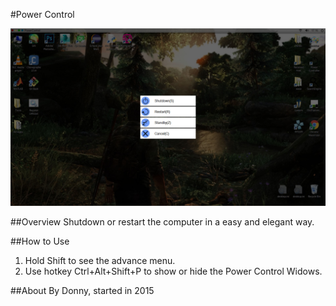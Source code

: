 #Power Control

![Poster](/docs/Poster.jpg "Power Control")

##Overview
Shutdown or restart the computer in a easy and elegant way.

##How to Use
1. Hold Shift to see the advance menu.
2. Use hotkey Ctrl+Alt+Shift+P to show or hide the Power Control Widows.

##About
By Donny, started in 2015
